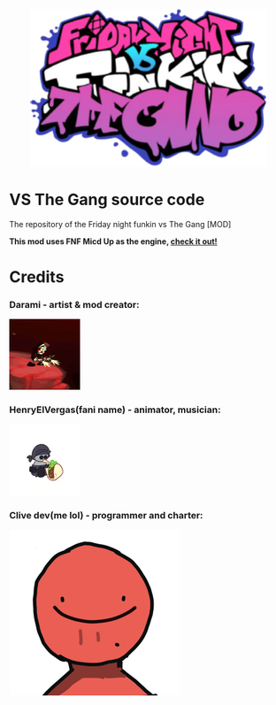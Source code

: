 <p align="center">
	<a href="https://www.youtube.com/watch?v=dQw4w9WgXcQ" target="_blank"><img src="/art/logo.png" alt="fnf vs the gang logo" width="428px" height="286px"></a>
</p>

# VS The Gang source code
The repository of the Friday night funkin vs The Gang [MOD]

**This mod uses FNF Micd Up as the engine, [check it out!](https://github.com/Verwex/Funkin-Mic-d-Up-SC)**

# Credits
### Darami - artist & mod creator:
![darami](art/darami.gif)
### HenryElVergas(fani name) - animator, musician:
![henry el vergas](art/henry.png)
### Clive dev(me lol) - programmer and charter:
![clive](art/clive.png)
